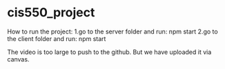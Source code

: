 # cis550_project
How to run the project:
1.go to the server folder and run: npm start
2.go to the client folder and run: npm start

The video is too large to push to the github. But we have uploaded it via canvas.
